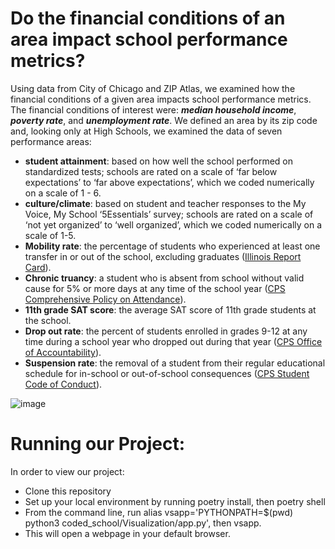 # Do the financial conditions of an area impact school performance metrics?

Using data from City of Chicago and ZIP Atlas, we examined how the financial conditions of a given area impacts school performance metrics. The financial conditions of interest were: ***median household income***, ***poverty rate***, and ***unemployment rate***. We defined an area by its zip code and, looking only at High Schools, we examined the data of seven performance areas: 

* **student attainment**: based on how well the school performed on standardized tests; schools are rated on a scale of ‘far below expectations’ to ‘far above expectations’, which we coded numerically on a scale of 1 - 6.
* **culture/climate**: based on student and teacher responses to the My Voice, My School ‘5Essentials’ survey; schools are rated on a scale of ‘not yet organized’ to ‘well organized’, which we coded numerically on a scale of 1-5.
* **Mobility rate**: the percentage of students who experienced at least one transfer in or out of the school, excluding graduates ([Illinois Report Card](https://www.illinoisreportcard.com/district.aspx?source=studentcharacteristics&source2=mobility&Districtid=15016299025)).
* **Chronic truancy**: a student who is absent from school without valid cause for 5% or more days at any time of the school year ([CPS Comprehensive Policy on Attendance](https://www.cps.edu/sites/cps-policy-rules/policies/700/703/703-1/)).
* **11th grade SAT score**: the average SAT score of 11th grade students at the school.
* **Drop out rate**: the percent of students enrolled in grades 9-12 at any time during a school year who dropped out during that year ([CPS Office of Accountability](https://schoolreports.cps.edu/cpsedu/schooldata/OneYearDropoutRatesFactSheet.pdf)).
* **Suspension rate**: the removal of a student from their regular educational schedule for in-school or out-of-school consequences ([CPS Student Code of Conduct](https://www.cps.edu/sites/cps-policy-rules/policies/700/705/705-5/#title_h2_3)).

![image](https://github.com/apichat-klang/Coded-school-Chicago/assets/142816445/2e43c0bd-4a00-4cb0-801b-d716ea6561f5)

# Running our Project: 
In order to view our project:

* Clone this repository
* Set up your local environment by running poetry install, then poetry shell 
* From the command line, run alias vsapp='PYTHONPATH=$(pwd) python3 coded_school/Visualization/app.py', then vsapp.
* This will open a webpage in your default browser.


